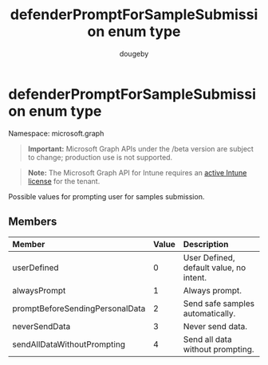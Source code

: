 ﻿---
title: "defenderPromptForSampleSubmission enum type"
description: "Possible values for prompting user for samples submission."
author: "dougeby"
localization_priority: Normal
ms.prod: "intune"
doc_type: enumPageType
---

# defenderPromptForSampleSubmission enum type

Namespace: microsoft.graph

> **Important:** Microsoft Graph APIs under the /beta version are subject to change; production use is not supported.

> **Note:** The Microsoft Graph API for Intune requires an [active Intune license](https://go.microsoft.com/fwlink/?linkid=839381) for the tenant.

Possible values for prompting user for samples submission.

## Members

| Member                          | Value | Description                             |
| :------------------------------ | :---- | :-------------------------------------- |
| userDefined                     | 0     | User Defined, default value, no intent. |
| alwaysPrompt                    | 1     | Always prompt.                          |
| promptBeforeSendingPersonalData | 2     | Send safe samples automatically.        |
| neverSendData                   | 3     | Never send data.                        |
| sendAllDataWithoutPrompting     | 4     | Send all data without prompting.        |
